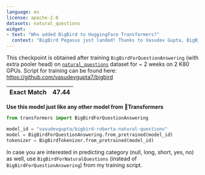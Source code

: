 ```yaml
---
language: en
license: apache-2.0
datasets: natural_questions
widget:
- text: "Who added BigBird to HuggingFace Transformers?"
  context: "BigBird Pegasus just landed! Thanks to Vasudev Gupta, BigBird Pegasus from Google AI is merged into HuggingFace Transformers. Check it out today!!!"
---
```


This checkpoint is obtained after training `BigBirdForQuestionAnswering` (with extra pooler head) on [`natural_questions`](https://huggingface.co/datasets/natural_questions) dataset for ~ 2 weeks on 2 K80 GPUs. Script for training can be found here: https://github.com/vasudevgupta7/bigbird

| Exact Match | 47.44 |
|-------------|-------|

**Use this model just like any other model from 🤗Transformers**

```python
from transformers import BigBirdForQuestionAnswering

model_id = "vasudevgupta/bigbird-roberta-natural-questions"
model = BigBirdForQuestionAnswering.from_pretrained(model_id)
tokenizer = BigBirdTokenizer.from_pretrained(model_id)
```

In case you are interested in predicting category (null, long, short, yes, no) as well, use `BigBirdForNaturalQuestions` (instead of `BigBirdForQuestionAnswering`) from my training script.
